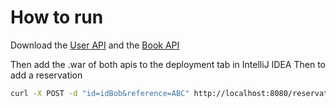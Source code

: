 # How to run
Download the [User API](https://github.com/Noobos100/user-api) and the [Book API](https://github.com/Noobos100/book-api)

Then add the .war of both apis to the deployment tab in IntelliJ IDEA
Then to add a reservation  
```bash
curl -X POST -d "id=idBob&reference=ABC" http://localhost:8080/reservation-1.0-SNAPSHOT/api/reservations/
```

